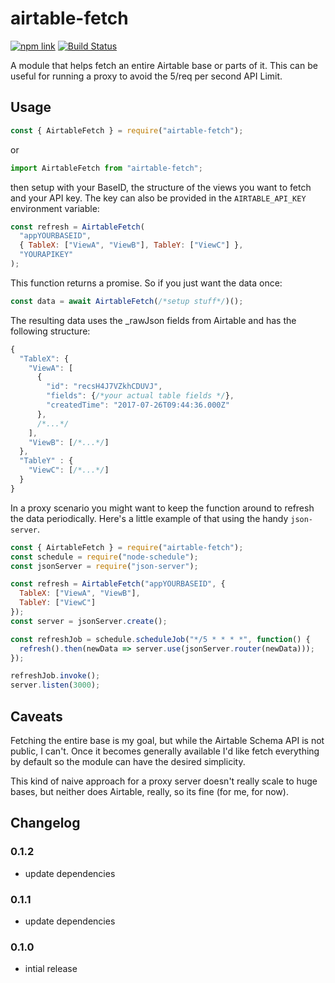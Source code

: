 # airtable-fetch

[![npm link](https://img.shields.io/npm/v/airtable-fetch.svg)](https://www.npmjs.com/package/airtable-fetch)
[![Build Status](https://travis-ci.org/karlsander/airtable-fetch.svg?branch=master)](https://travis-ci.org/karlsander/airtable-fetch)

A module that helps fetch an entire Airtable base or parts of it. This can be useful for running a proxy to avoid the 5/req per second API Limit.

## Usage

```javascript
const { AirtableFetch } = require("airtable-fetch");
```

or

```javascript
import AirtableFetch from "airtable-fetch";
```

then setup with your BaseID, the structure of the views you want to fetch and your API key. The key can also be provided in the `AIRTABLE_API_KEY` environment variable:

```javascript
const refresh = AirtableFetch(
  "appYOURBASEID",
  { TableX: ["ViewA", "ViewB"], TableY: ["ViewC"] },
  "YOURAPIKEY"
);
```

This function returns a promise. So if you just want the data once:

```javascript
const data = await AirtableFetch(/*setup stuff*/)();
```

The resulting data uses the \_rawJson fields from Airtable and has the following structure:

```javascript
{
  "TableX": {
    "ViewA": [
      {
        "id": "recsH4J7VZkhCDUVJ",
        "fields": {/*your actual table fields */},
        "createdTime": "2017-07-26T09:44:36.000Z"
      },
      /*...*/
    ],
    "ViewB": [/*...*/]
  },
  "TableY" : {
    "ViewC": [/*...*/]
  }
}
```

In a proxy scenario you might want to keep the function around to refresh the data periodically. Here's a little example of that using the handy `json-server`.

```javascript
const { AirtableFetch } = require("airtable-fetch");
const schedule = require("node-schedule");
const jsonServer = require("json-server");

const refresh = AirtableFetch("appYOURBASEID", {
  TableX: ["ViewA", "ViewB"],
  TableY: ["ViewC"]
});
const server = jsonServer.create();

const refreshJob = schedule.scheduleJob("*/5 * * * *", function() {
  refresh().then(newData => server.use(jsonServer.router(newData)));
});

refreshJob.invoke();
server.listen(3000);
```

## Caveats

Fetching the entire base is my goal, but while the Airtable Schema API is not public, I can't. Once it becomes generally available I'd like fetch everything by default so the module can have the desired simplicity.

This kind of naive approach for a proxy server doesn't really scale to huge bases, but neither does Airtable, really, so its fine (for me, for now).

## Changelog

### 0.1.2

- update dependencies

### 0.1.1

- update dependencies

### 0.1.0

- intial release
